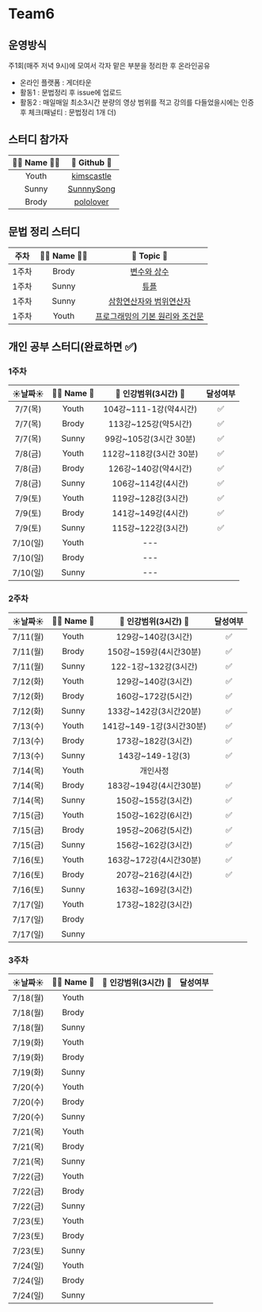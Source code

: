 # Team6
## 운영방식
주1회(매주 저녁 9시)에 모여서 각자 맡은 부분을 정리한 후 온라인공유
- 온라인 플랫폼 : 게더타운
- 활동1 : 문법정리 후 issue에 업로드
- 활동2 : 매일매일 최소3시간 분량의 영상 범위를 적고 강의를 다들었을시에는 인증후 체크(패널티 : 문법정리 1개 더)
## 스터디 참가자 
 |👩‍💻 Name 🧑‍💻|🔗 Github 🔗|
|:---:|:---:|
|Youth|[kimscastle](https://github.com/kimscastle)|
|Sunny|[SunnnySong](https://github.com/SunnnySong)|
|Brody|[pololover](https://github.com/pololover)|

## 문법 정리 스터디

 |주차|👩‍💻 Name 🧑‍💻|🔗 Topic 🔗|
|:---:|:---:|:---:|
|1주차|Brody|[변수와 상수](https://github.com/AllenSwiftClass/Team6/issues/3)|
|1주차|Sunny|[튜플](https://github.com/AllenSwiftClass/Team6/issues/1g)|
|1주차|Sunny|[삼항연산자와 범위연산자](https://github.com/AllenSwiftClass/Team6/issues/2)|
|1주차|Youth|[프로그래밍의 기본 원리와 조건문](https://github.com/AllenSwiftClass/Team6/issues/4)|

## 개인 공부 스터디(완료하면 ✅)
### 1주차
 |☀️날짜☀️|👩‍💻 Name 🧑‍|🔗 인강범위(3시간) 🔗| 달성여부 |
|:---:|:---:|:---:|:---:|
|7/7(목)|Youth|104강~111-1강(약4시간)|✅|
|7/7(목)|Brody|113강~125강(약5시간)|✅|
|7/7(목)|Sunny|99강~105강(3시간 30분)|✅|
|7/8(금)|Youth|112강~118강(3시간 30분)|✅|
|7/8(금)|Brody|126강~140강(약4시간)|✅|
|7/8(금)|Sunny|106강~114강(4시간)|✅|
|7/9(토)|Youth|119강~128강(3시간)|✅|
|7/9(토)|Brody|141강~149강(4시간)|✅|
|7/9(토)|Sunny|115강~122강(3시간)|✅|
|7/10(일)|Youth|---||
|7/10(일)|Brody|---||
|7/10(일)|Sunny|---||

### 2주차
 |☀️날짜☀️|👩‍💻 Name 🧑‍|🔗 인강범위(3시간) 🔗| 달성여부 |
|:---:|:---:|:---:|:---:|
|7/11(월)|Youth|129강~140강(3시간)|✅|
|7/11(월)|Brody|150강~159강(4시간30분)|✅|
|7/11(월)|Sunny|122-1강~132강(3시간)|✅|
|7/12(화)|Youth|129강~140강(3시간)|✅|
|7/12(화)|Brody|160강~172강(5시간)|✅|
|7/12(화)|Sunny|133강~142강(3시간20분)|✅|
|7/13(수)|Youth|141강~149-1강(3시간30분)|✅|
|7/13(수)|Brody|173강~182강(3시간)|✅|
|7/13(수)|Sunny|143강~149-1강(3)|✅|
|7/14(목)|Youth|개인사정||
|7/14(목)|Brody|183강~194강(4시간30분)|✅|
|7/14(목)|Sunny|150강~155강(3시간)|✅|
|7/15(금)|Youth|150강~162강(6시간)|✅|
|7/15(금)|Brody|195강~206강(5시간)|✅|
|7/15(금)|Sunny|156강~162강(3시간)|✅|
|7/16(토)|Youth|163강~172강(4시간30분)|✅|
|7/16(토)|Brody|207강~216강(4시간)|✅|
|7/16(토)|Sunny|163강~169강(3시간)||
|7/17(일)|Youth|173강~182강(3시간)||
|7/17(일)|Brody|||
|7/17(일)|Sunny|||

### 3주차
 |☀️날짜☀️|👩‍💻 Name 🧑‍|🔗 인강범위(3시간) 🔗| 달성여부 |
|:---:|:---:|:---:|:---:|
|7/18(월)|Youth|||
|7/18(월)|Brody|||
|7/18(월)|Sunny|||
|7/19(화)|Youth|||
|7/19(화)|Brody|||
|7/19(화)|Sunny|||
|7/20(수)|Youth|||
|7/20(수)|Brody|||
|7/20(수)|Sunny|||
|7/21(목)|Youth|||
|7/21(목)|Brody|||
|7/21(목)|Sunny|||
|7/22(금)|Youth|||
|7/22(금)|Brody|||
|7/22(금)|Sunny|||
|7/23(토)|Youth|||
|7/23(토)|Brody|||
|7/23(토)|Sunny|||
|7/24(일)|Youth|||
|7/24(일)|Brody|||
|7/24(일)|Sunny|||


